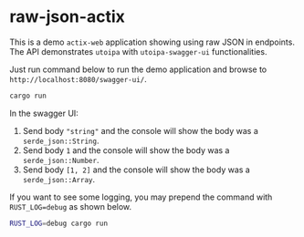 # raw-json-actix

This is a demo `actix-web` application showing using raw JSON in endpoints.
The API demonstrates `utoipa` with `utoipa-swagger-ui` functionalities.

Just run command below to run the demo application and browse to `http://localhost:8080/swagger-ui/`.

```bash
cargo run
```

In the swagger UI:

1. Send body `"string"` and the console will show the body was a `serde_json::String`.
2. Send body `1` and the console will show the body was a `serde_json::Number`.
3. Send body `[1, 2]` and the console will show the body was a `serde_json::Array`.

If you want to see some logging, you may prepend the command with `RUST_LOG=debug` as shown below.

```bash
RUST_LOG=debug cargo run
```
